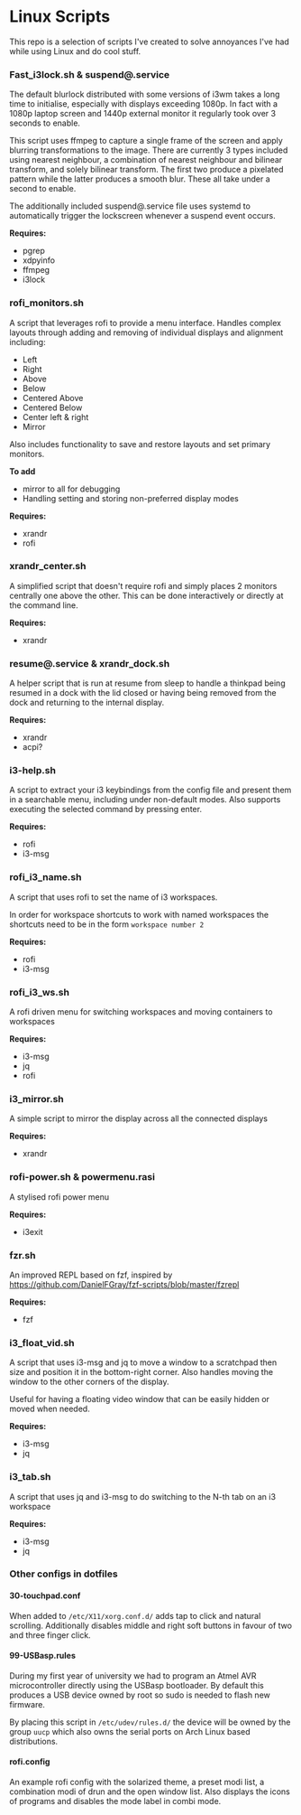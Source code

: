 # Linux Scripts
This repo is a selection of scripts I've created to solve annoyances I've had while using Linux and do cool stuff.

### Fast_i3lock.sh & suspend<span>@.service
The default blurlock distributed with some versions of i3wm takes a long time to initialise, especially with displays exceeding 1080p. 
In fact with a 1080p laptop screen and 1440p external monitor it regularly took over 3 seconds to enable.

This script uses ffmpeg to capture a single frame of the screen and apply blurring transformations to the image.
There are currently 3 types included using nearest neighbour, a combination of nearest neighbour and bilinear transform, and solely bilinear transform.
The first two produce a pixelated pattern while the latter produces a smooth blur.
These all take under a second to enable.

The additionally included suspend<span>@.service file uses systemd to automatically trigger the lockscreen whenever a suspend event occurs.

__Requires:__
- pgrep
- xdpyinfo
- ffmpeg
- i3lock

### rofi_monitors.sh
A script that leverages rofi to provide a menu interface.
Handles complex layouts through adding and removing of individual displays and alignment including:
- Left
- Right
- Above
- Below
- Centered Above
- Centered Below
- Center left & right
- Mirror

Also includes functionality to save and restore layouts and set primary monitors.

__To add__
- mirror to all for debugging
- Handling setting and storing non-preferred display modes

__Requires:__
- xrandr
- rofi

### xrandr_center.sh
A simplified script that doesn't require rofi and simply places 2 monitors centrally one above the other.
This can be done interactively or directly at the command line.

__Requires:__
- xrandr

### resume<span>@.service & xrandr_dock.sh
A helper script that is run at resume from sleep to handle a thinkpad being resumed in a dock with the lid closed or having being removed from the dock and returning to the internal display.

__Requires:__
- xrandr
- acpi?

### i3-help.sh
A script to extract your i3 keybindings from the config file and present them in a searchable menu, including under non-default modes.
Also supports executing the selected command by pressing enter.

__Requires:__
- rofi
- i3-msg

### rofi_i3_name.sh
A script that uses rofi to set the name of i3 workspaces.

In order for workspace shortcuts to work with named workspaces the shortcuts need to be in the form `workspace number 2`

__Requires:__
- rofi
- i3-msg

### rofi_i3_ws.sh
A rofi driven menu for switching workspaces and moving containers to workspaces

__Requires:__
- i3-msg
- jq
- rofi

### i3_mirror.sh
A simple script to mirror the display across all the connected displays

__Requires:__
- xrandr

### rofi-power.sh & powermenu.rasi
A stylised rofi power menu

__Requires:__
- i3exit

### fzr.sh
An improved REPL based on fzf, inspired by https://github.com/DanielFGray/fzf-scripts/blob/master/fzrepl

__Requires:__
- fzf

### i3_float_vid.sh
A script that uses i3-msg and jq to move a window to a scratchpad then size and position it in the bottom-right corner.
Also handles moving the window to the other corners of the display.

Useful for having a floating video window that can be easily hidden or moved when needed.

__Requires:__
- i3-msg
- jq

### i3_tab.sh
A script that uses jq and i3-msg to do switching to the N-th tab on an i3 workspace

__Requires:__
- i3-msg
- jq

### Other configs in dotfiles
#### 30-touchpad.conf
When added to `/etc/X11/xorg.conf.d/` adds tap to click and natural scrolling.
Additionally disables middle and right soft buttons in favour of two and three finger click.

#### 99-USBasp.rules
During my first year of university we had to program an Atmel AVR microcontroller directly using the USBasp bootloader.
By default this produces a USB device owned by root so sudo is needed to flash new firmware.

By placing this script in `/etc/udev/rules.d/` the device will be owned by the group `uucp` which also owns the serial ports on Arch Linux based distributions. 

#### rofi.config
An example rofi config with the solarized theme, a preset modi list, a combination modi of drun and the open window list.
Also displays the icons of programs and disables the mode label in combi mode.
